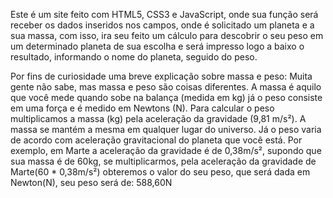 Este é um site feito com HTML5, CSS3 e JavaScript, onde sua função será receber os dados inseridos nos campos, onde é solicitado um planeta e a sua massa, com isso, ira seu feito um cálculo para descobrir o seu peso em um determinado planeta de sua escolha e será impresso logo a baixo o resultado, informando o nome do planeta, seguido do peso.

Por fins de curiosidade uma breve explicação sobre massa e peso:
Muita gente não sabe, mas massa e peso são coisas diferentes. A massa é aquilo que você mede quando sobe na balança (medida em kg) já o peso consiste em uma força e é medido em Newtons (N). Para calcular o peso multiplicamos a massa (kg) pela aceleração da gravidade (9,81 m/s²). A massa se mantém a mesma em qualquer lugar do universo. Já o peso varia de acordo com aceleração gravitacional do planeta que você está. Por exemplo, em Marte a aceleração da gravidade  é de 0,38m/s², supondo que sua massa é de 60kg, se multiplicarmos, pela aceleração da gravidade de Marte(60 * 0,38m/s²) obteremos o valor do seu peso, que será dada em Newton(N), seu peso será de: 588,60N
